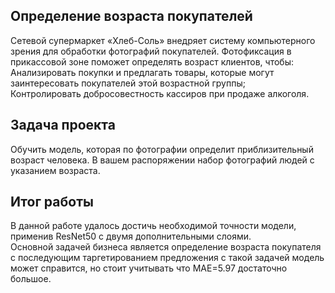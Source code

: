 ## Определение возраста покупателей  
Сетевой супермаркет «Хлеб-Соль» внедряет систему компьютерного зрения для обработки фотографий покупателей. Фотофиксация в прикассовой зоне поможет определять возраст клиентов, чтобы:  
Анализировать покупки и предлагать товары, которые могут заинтересовать покупателей этой возрастной группы;  
Контролировать добросовестность кассиров при продаже алкоголя.  

## Задача проекта
Обучить модель, которая по фотографии определит приблизительный возраст человека. В вашем распоряжении набор фотографий людей с указанием возраста.

## Итог работы

В данной работе удалось достичь необходимой точности модели, применив ResNet50 c двумя дополнительными слоями.  
Основной задачей бизнеса является определение возраста покупателя с последующим таргетированием предложения с такой задачей модель может справится, но стоит учитывать что MAE=5.97 достаточно большое. 
